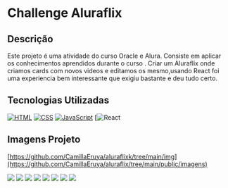 # Challenge Aluraflix

## Descrição

Este projeto é uma atividade do curso Oracle e Alura. Consiste em aplicar os conhecimentos aprendidos durante o curso .
Criar um Aluraflix onde criamos cards com novos videos e editamos os mesmo,usando React  foi uma experiencia bem interessante que exigiu bastante e deu tudo certo.



## Tecnologias Utilizadas

[![HTML](https://img.shields.io/badge/HTML-E34F26?style=for-the-badge&logo=html5&logoColor=white)](https://developer.mozilla.org/pt-BR/docs/Web/HTML)
[![CSS](https://img.shields.io/badge/CSS-1572B6?style=for-the-badge&logo=css3&logoColor=white)](https://developer.mozilla.org/pt-BR/docs/Web/CSS)
[![JavaScript](https://img.shields.io/badge/JavaScript-F7DF1E?style=for-the-badge&logo=javascript&logoColor=black)](https://developer.mozilla.org/pt-BR/docs/Web/JavaScript)
[![React](https://www.pngegg.com/en/search?q=React+native)

## Imagens Projeto

[https://github.com/CamillaEruya/aluraflixk/tree/main/img](https://github.com/CamillaEruya/aluraflix/tree/main/public/imagens)


<img src="./img/print1.png">
<img src="./img/print2.pg.png">
<img src="./img/print3.png">
<img src="./img/print4.png">
<img src="./img/print5.png">
<img src="./img/resp1.png">
<img src="./img/resp2.png">
<img src="./img/resp3.png">
